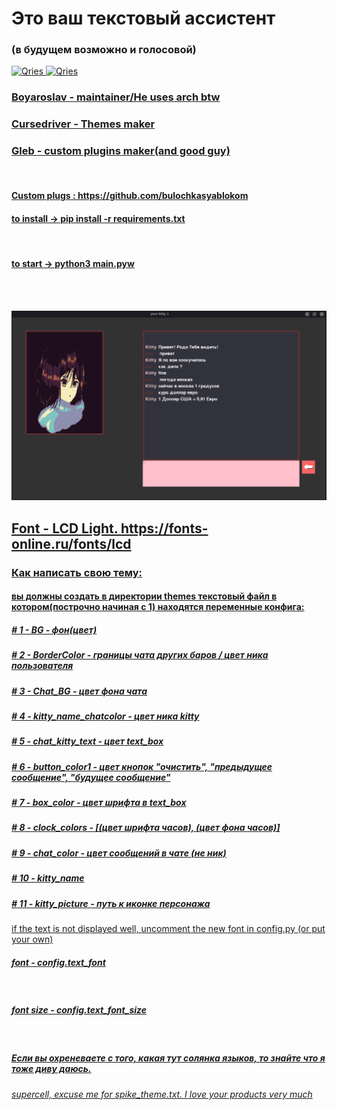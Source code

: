 <h1>Это ваш текстовый ассистент</h1>
<h3>(в будущем возможно и голосовой)</h3>




  <a href="https://github.com/cursedriver13">
         <img alt="Qries" src="https://cdn-icons-png.flaticon.com/512/889/889192.png"
         width=30" height="30">
   <a href="https://github.com/Boyaroslav">
         <img alt="Qries" src="https://bitemycoin.com/wp-content/uploads/2018/06/GitHub-Logo.png"
         width=30" height="30">
 <br />
  <h3>Boyaroslav - maintainer/He uses arch btw</h3>
  <h3>Cursedriver - Themes maker</h3>
  <h3>Gleb - custom plugins maker(and good guy)</h3>
  <br/>
  <h4>Custom plugs : https://github.com/bulochkasyablokom</h4>
  
  
  <h4>to install -> pip install -r requirements.txt</h4>
  <br/>
  <h4>to start -> python3 main.pyw</h4>

  <br/>
  <br/>
  
![Image alt](https://github.com/Boyaroslav/my_kitty/raw/master/etc/kitty_screenshot.png)




<h2>Font - LCD Light.   https://fonts-online.ru/fonts/lcd</h2>
<h3>Как написать свою тему:</h3>
<h4>вы должны создать в директории themes текстовый файл в котором(построчно начиная с 1) находятся переменные конфига:</h4>
  <h5>    # 1 - BG - фон(цвет)</h5>
  <h5>    # 2 - BorderColor - границы чата  других баров / цвет ника пользователя</h5>
  <h5>    # 3 - Chat_BG - цвет фона чата</h5>
  <h5>    # 4 - kitty_name_chatcolor - цвет ника kitty</h5>
  <h5>    # 5 - chat_kitty_text - цвет text_box</h5>
  <h5>    # 6 - button_color1 - цвет кнопок "очистить", "предыдущее сообщение", "будущее сообщение"</h5>
  <h5>    # 7 - box_color - цвет шрифта в text_box</h5>
  <h5>    # 8 - clock_colors - [(цвет шрифта часов), (цвет фона часов)]</h5>
  <h5>    # 9 - chat_color - цвет сообщений в чате (не ник)</h5>
  <h5>    # 10 - kitty_name</h5>
  <h5>    # 11 - kitty_picture - путь к иконке персонажа</h5>
  
 

</h5>if the text is not displayed well, uncomment the new font in config.py (or put your own)</h5>
<br/>
<h5>font - config.text_font</h5>
<br/>
<h5>font size - config.text_font_size</h5>
<br/>
<h5>Если вы охреневаете с того, какая тут солянка языков, то знайте что я тоже диву даюсь.</h5>
<h6>supercell, excuse me for spike_theme.txt. I love your products very much</h6>